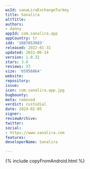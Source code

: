 ```yaml
---
wsId: sanaLiraExchangeTurkey
title: Sanalira
altTitle: 
authors:
- danny
appId: com.sanalira.app
appCountry: tr
idd: '1607853983'
released: 2022-01-31
updated: 2022-06-14
version: 1.0.32
stars: 3.8
reviews: 37
size: '65956864'
website: 
repository: 
issue: 
icon: com.sanalira.app.jpg
bugbounty: 
meta: removed
verdict: custodial
date: 2024-02-05
signer: 
reviewArchive: 
twitter: 
social:
- https://www.sanalira.com
features: 
developerName: Sanalira

---
```


{% include copyFromAndroid.html %}